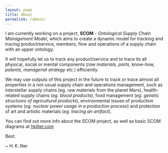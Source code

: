 ```yaml
---
layout: page
title: About
permalink: /about/
---
```


I am currently working on a project, **SCOM** - *Ontological Supply Chain Management Model*,  which aims to create a dynamic model for tracking and tracing product/service, members, flow and operations of a supply chain with an upper ontology. 

It will hopefully let us to track any product/service and to trace its all physical, social or mental components (*raw materials, parts, know-how, patents, managerial strategy etc.*) efficiently. 

We may use outputs of this project in the future to track or trace almost all properties in a not-usual supply chain and operations management, such as interstellar supply chains (eg. raw materials from the planet Mars), health-related supply chains (*eg. blood products*), food management (*eg. genetic structures of agricultural products*), environmental issues of production systems (*eg. nuclear power usage in a production process*) and protection of art and artistic materials (*eg. tracing an artifact*).

You can find out more info about the SCOM project, as well as basic SCOM diagrams at [hkilter.com](http://hkilter.com/index.php?title=Research)

Best.

~ H.&#8201;K.&#8201;Ilter